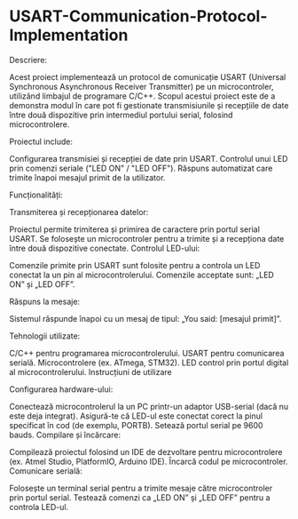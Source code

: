 # USART-Communication-Protocol-Implementation

Descriere:

Acest proiect implementează un protocol de comunicație USART (Universal Synchronous Asynchronous Receiver Transmitter) pe un microcontroler, utilizând limbajul de programare C/C++. Scopul acestui proiect este de a demonstra modul în care pot fi gestionate transmisiunile și recepțiile de date între două dispozitive prin intermediul portului serial, folosind microcontrolere.

Proiectul include:

Configurarea transmisiei și recepției de date prin USART.
Controlul unui LED prin comenzi seriale ("LED ON" / "LED OFF").
Răspuns automatizat care trimite înapoi mesajul primit de la utilizator.

Funcționalități:

Transmiterea și recepționarea datelor:

Proiectul permite trimiterea și primirea de caractere prin portul serial USART.
Se folosește un microcontroler pentru a trimite și a recepționa date între două dispozitive conectate.
Controlul LED-ului:

Comenzile primite prin USART sunt folosite pentru a controla un LED conectat la un pin al microcontrolerului.
Comenzile acceptate sunt: „LED ON” și „LED OFF”.

Răspuns la mesaje:

Sistemul răspunde înapoi cu un mesaj de tipul: „You said: [mesajul primit]”.

Tehnologii utilizate:

C/C++ pentru programarea microcontrolerului.
USART pentru comunicarea serială.
Microcontrolere (ex. ATmega, STM32).
LED control prin portul digital al microcontrolerului.
Instrucțiuni de utilizare

Configurarea hardware-ului:

Conectează microcontrolerul la un PC printr-un adaptor USB-serial (dacă nu este deja integrat).
Asigură-te că LED-ul este conectat corect la pinul specificat în cod (de exemplu, PORTB).
Setează portul serial pe 9600 bauds.
Compilare și încărcare:

Compilează proiectul folosind un IDE de dezvoltare pentru microcontrolere (ex. Atmel Studio, PlatformIO, Arduino IDE).
Încarcă codul pe microcontroler.
Comunicare serială:

Folosește un terminal serial pentru a trimite mesaje către microcontroler prin portul serial.
Testează comenzi ca „LED ON” și „LED OFF” pentru a controla LED-ul.
